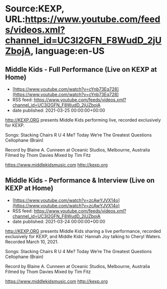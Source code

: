# Source:KEXP, URL:https://www.youtube.com/feeds/videos.xml?channel_id=UC3I2GFN_F8WudD_2jUZbojA, language:en-US

## Middle Kids - Full Performance (Live on KEXP at Home)
 - [https://www.youtube.com/watch?v=cYnb73Eq728](https://www.youtube.com/watch?v=cYnb73Eq728)
 - RSS feed: https://www.youtube.com/feeds/videos.xml?channel_id=UC3I2GFN_F8WudD_2jUZbojA
 - date published: 2021-03-25 00:00:00+00:00

http://KEXP.ORG presents Middle Kids performing live, recorded exclusively for KEXP.

Songs:
Stacking Chairs
R U 4 Me?
Today We’re The Greatest
Questions
Cellophane (Brain)

Record by Blaine A. Cunneen at Oceanic Studios, Melbourne, Australia
Filmed by Thom Davies
Mixed by Tim Fitz

https://www.middlekidsmusic.com
http://kexp.org

## Middle Kids - Performance & Interview (Live on KEXP at Home)
 - [https://www.youtube.com/watch?v=zcAwYJVX14o](https://www.youtube.com/watch?v=zcAwYJVX14o)
 - RSS feed: https://www.youtube.com/feeds/videos.xml?channel_id=UC3I2GFN_F8WudD_2jUZbojA
 - date published: 2021-03-24 00:00:00+00:00

http://KEXP.ORG presents Middle Kids sharing a live performance, recorded exclusively for KEXP, and Middle Kids' Hannah Joy talking to Cheryl Waters. Recorded March 10, 2021.

Songs:
Stacking Chairs
R U 4 Me?
Today We’re The Greatest
Questions
Cellophane (Brain)

Record by Blaine A. Cunneen at Oceanic Studios, Melbourne, Australia
Filmed by Thom Davies
Mixed by Tim Fitz

https://www.middlekidsmusic.com
http://kexp.org

